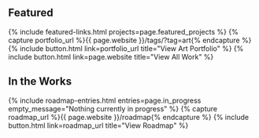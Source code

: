 ## Featured

{% include featured-links.html projects=page.featured_projects %}
{% capture portfolio_url %}{{ page.website }}/tags/?tag=art{% endcapture %}
{% include button.html link=portfolio_url title="View Art Portfolio" %}
{% include button.html link=page.website title="View All Work" %}

## In the Works

{% include roadmap-entries.html entries=page.in_progress empty_message="Nothing currently in progress" %}
{% capture roadmap_url %}{{ page.website }}/roadmap{% endcapture %}
{% include button.html link=roadmap_url title="View Roadmap" %}